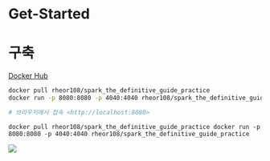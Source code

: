 # Get-Started



# 구축

[Docker Hub](https://hub.docker.com/r/rheor108/spark_the_definitive_guide_practice/)

```bash
docker pull rheor108/spark_the_definitive_guide_practice
docker run -p 8080:8080 -p 4040:4040 rheor108/spark_the_definitive_guide_practice

# 브라우저에서 접속 <http://localhost:8080>
```



`docker pull rheor108/spark_the_definitive_guide_practice
docker run -p 8080:8080 -p 4040:4040 rheor108/spark_the_definitive_guide_practice`

![](/Users/hansung/Desktop/_2020-10-07__1.00.58.png)

